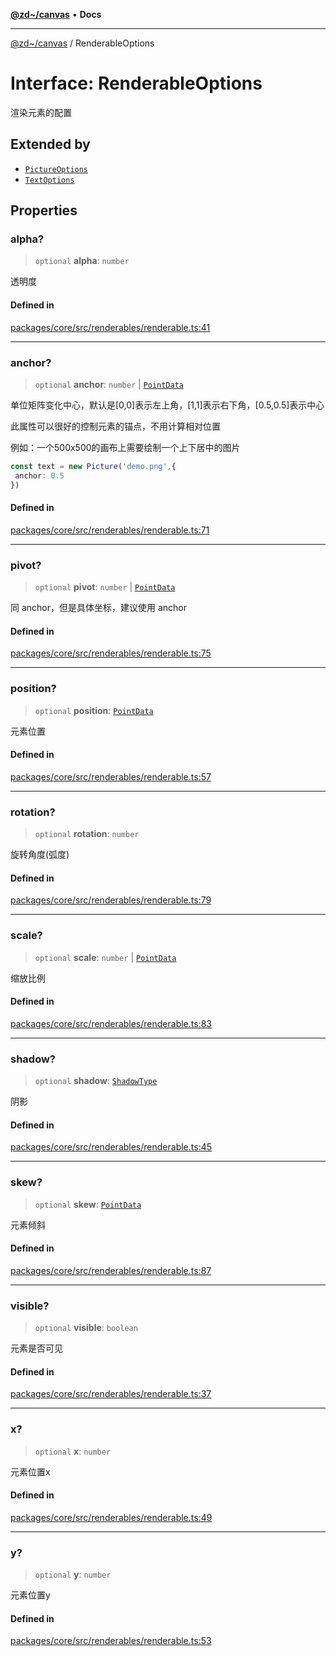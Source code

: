 [**@zd~/canvas**](../README.md) • **Docs**

***

[@zd~/canvas](../README.md) / RenderableOptions

# Interface: RenderableOptions

渲染元素的配置

## Extended by

- [`PictureOptions`](PictureOptions.md)
- [`TextOptions`](TextOptions.md)

## Properties

### alpha?

> `optional` **alpha**: `number`

透明度

#### Defined in

[packages/core/src/renderables/renderable.ts:41](https://github.com/zhuddan/canvas/blob/a6fd8f143d286553bb693ef3ef0c7af4be86a292/packages/core/src/renderables/renderable.ts#L41)

***

### anchor?

> `optional` **anchor**: `number` \| [`PointData`](PointData.md)

单位矩阵变化中心，默认是[0,0]表示左上角，[1,1]表示右下角，[0.5,0.5]表示中心

此属性可以很好的控制元素的锚点，不用计算相对位置

例如：一个500x500的画布上需要绘制一个上下居中的图片

``` ts
const text = new Picture('demo.png',{
 anchor: 0.5
})
```

#### Defined in

[packages/core/src/renderables/renderable.ts:71](https://github.com/zhuddan/canvas/blob/a6fd8f143d286553bb693ef3ef0c7af4be86a292/packages/core/src/renderables/renderable.ts#L71)

***

### pivot?

> `optional` **pivot**: `number` \| [`PointData`](PointData.md)

同 anchor，但是具体坐标，建议使用 anchor

#### Defined in

[packages/core/src/renderables/renderable.ts:75](https://github.com/zhuddan/canvas/blob/a6fd8f143d286553bb693ef3ef0c7af4be86a292/packages/core/src/renderables/renderable.ts#L75)

***

### position?

> `optional` **position**: [`PointData`](PointData.md)

元素位置

#### Defined in

[packages/core/src/renderables/renderable.ts:57](https://github.com/zhuddan/canvas/blob/a6fd8f143d286553bb693ef3ef0c7af4be86a292/packages/core/src/renderables/renderable.ts#L57)

***

### rotation?

> `optional` **rotation**: `number`

旋转角度(弧度)

#### Defined in

[packages/core/src/renderables/renderable.ts:79](https://github.com/zhuddan/canvas/blob/a6fd8f143d286553bb693ef3ef0c7af4be86a292/packages/core/src/renderables/renderable.ts#L79)

***

### scale?

> `optional` **scale**: `number` \| [`PointData`](PointData.md)

缩放比例

#### Defined in

[packages/core/src/renderables/renderable.ts:83](https://github.com/zhuddan/canvas/blob/a6fd8f143d286553bb693ef3ef0c7af4be86a292/packages/core/src/renderables/renderable.ts#L83)

***

### shadow?

> `optional` **shadow**: [`ShadowType`](ShadowType.md)

阴影

#### Defined in

[packages/core/src/renderables/renderable.ts:45](https://github.com/zhuddan/canvas/blob/a6fd8f143d286553bb693ef3ef0c7af4be86a292/packages/core/src/renderables/renderable.ts#L45)

***

### skew?

> `optional` **skew**: [`PointData`](PointData.md)

元素倾斜

#### Defined in

[packages/core/src/renderables/renderable.ts:87](https://github.com/zhuddan/canvas/blob/a6fd8f143d286553bb693ef3ef0c7af4be86a292/packages/core/src/renderables/renderable.ts#L87)

***

### visible?

> `optional` **visible**: `boolean`

元素是否可见

#### Defined in

[packages/core/src/renderables/renderable.ts:37](https://github.com/zhuddan/canvas/blob/a6fd8f143d286553bb693ef3ef0c7af4be86a292/packages/core/src/renderables/renderable.ts#L37)

***

### x?

> `optional` **x**: `number`

元素位置x

#### Defined in

[packages/core/src/renderables/renderable.ts:49](https://github.com/zhuddan/canvas/blob/a6fd8f143d286553bb693ef3ef0c7af4be86a292/packages/core/src/renderables/renderable.ts#L49)

***

### y?

> `optional` **y**: `number`

元素位置y

#### Defined in

[packages/core/src/renderables/renderable.ts:53](https://github.com/zhuddan/canvas/blob/a6fd8f143d286553bb693ef3ef0c7af4be86a292/packages/core/src/renderables/renderable.ts#L53)
